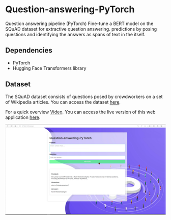 # Question-answering-PyTorch
 Question answering pipeline (PyTorch) Fine-tune a BERT model on the SQuAD dataset for extractive question answering. predictions by posing questions and identifying the answers as spans of text in the itself.

## Dependencies
- PyTorch
- Hugging Face Transformers library

## Dataset
The SQuAD dataset consists of questions posed by crowdworkers on a set of Wikipedia articles. You can access the dataset [here](https://huggingface.co/datasets/squad).

For a quick overview [Video](https://drive.google.com/file/d/1xaW__7UkCUJy-TV6gf1gPjry5EeHmWeK/view?usp=sharing). You can access the live version of this web application [here](https://thamindubluechiptechasia-huggingface-nlp-projectt.hf.space). 

![Image Alt Text](https://github.com/ThaminduSulakshana/Question-answering-PyTorch/blob/main/Screenshot%20(465).png)
